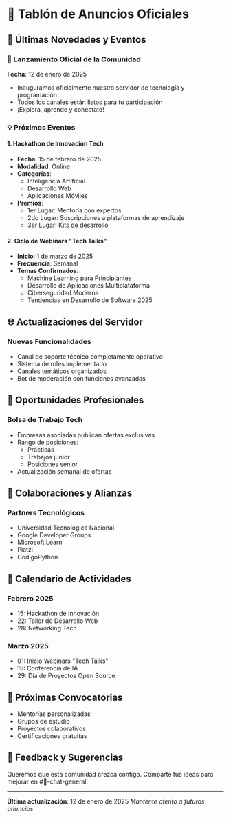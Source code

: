 # 📢 Tablón de Anuncios Oficiales

## 🚀 Últimas Novedades y Eventos

### 🎉 Lanzamiento Oficial de la Comunidad
**Fecha**: 12 de enero de 2025
- Inauguramos oficialmente nuestro servidor de tecnología y programación
- Todos los canales están listos para tu participación
- ¡Explora, aprende y conéctate!

### 💡 Próximos Eventos

#### 1. Hackathon de Innovación Tech
- **Fecha**: 15 de febrero de 2025
- **Modalidad**: Online
- **Categorías**: 
  * Inteligencia Artificial
  * Desarrollo Web
  * Aplicaciones Móviles
- **Premios**: 
  - 1er Lugar: Mentoría con expertos
  - 2do Lugar: Suscripciones a plataformas de aprendizaje
  - 3er Lugar: Kits de desarrollo

#### 2. Ciclo de Webinars "Tech Talks"
- **Inicio**: 1 de marzo de 2025
- **Frecuencia**: Semanal
- **Temas Confirmados**:
  * Machine Learning para Principiantes
  * Desarrollo de Aplicaciones Multiplataforma
  * Ciberseguridad Moderna
  * Tendencias en Desarrollo de Software 2025

## 🌐 Actualizaciones del Servidor

### Nuevas Funcionalidades
- Canal de soporte técnico completamente operativo
- Sistema de roles implementado
- Canales temáticos organizados
- Bot de moderación con funciones avanzadas

## 💼 Oportunidades Profesionales

### Bolsa de Trabajo Tech
- Empresas asociadas publican ofertas exclusivas
- Rango de posiciones: 
  * Prácticas
  * Trabajos junior
  * Posiciones senior
- Actualización semanal de ofertas

## 🤝 Colaboraciones y Alianzas

### Partners Tecnológicos
- Universidad Tecnológica Nacional
- Google Developer Groups
- Microsoft Learn
- Platzi
- CodigoPython

## 📅 Calendario de Actividades

### Febrero 2025
- 15: Hackathon de Innovación
- 22: Taller de Desarrollo Web
- 28: Networking Tech

### Marzo 2025
- 01: Inicio Webinars "Tech Talks"
- 15: Conferencia de IA
- 29: Día de Proyectos Open Source

## 🔔 Próximas Convocatorias

- Mentorías personalizadas
- Grupos de estudio
- Proyectos colaborativos
- Certificaciones gratuitas

## 💬 Feedback y Sugerencias

Queremos que esta comunidad crezca contigo. Comparte tus ideas para mejorar en #💬-chat-general.

---

**Última actualización**: 12 de enero de 2025
*Mantente atento a futuros anuncios*
